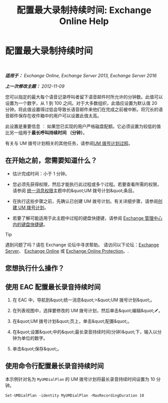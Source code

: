 ﻿---
title: '配置最大录制持续时间: Exchange Online Help'
TOCTitle: 配置最大录制持续时间
ms:assetid: 18eeb567-1048-4c82-93cf-612cb12ec5e3
ms:mtpsurl: https://technet.microsoft.com/zh-cn/library/Ee423539(v=EXCHG.150)
ms:contentKeyID: 50489972
ms.date: 05/23/2018
mtps_version: v=EXCHG.150
ms.translationtype: MT
---

# 配置最大录制持续时间

 

_**适用于：** Exchange Online, Exchange Server 2013, Exchange Server 2016_

_**上一次修改主题：** 2012-11-09_

您可以指定的最大每个语音记录呼叫者留下语音邮件时所允许的分钟数。此值可以设置为一个数字，从 1 到 100 之间。对于大多数组织，此值应设置为默认值 20 分钟。将此值设置得过低会导致长语音邮件来他们在完成之前被中断。将冗长的语音邮件保存在收件箱中的用户可以设置此值太高。

此设置是重要信息 ︰ 如果您已实现的用户严格磁盘配额。它必须设置为较低的值比另一组用于**最长呼叫持续时间 （分钟）**。

有关与 UM 拨号计划相关的其他任务，请参阅[UM 拨号计划过程](um-dial-plan-procedures-exchange-2013-help.md)。

## 在开始之前，您需要知道什么？

  - 估计完成时间：小于 1 分钟。

  - 您必须先获得权限，然后才能执行此过程或多个过程。若要查看所需的权限，请参阅 [统一消息权限](unified-messaging-permissions-exchange-2013-help.md)主题中的\&quot;UM 拨号计划\&quot;条目。

  - 在执行这些步骤之前，先确认已创建 UM 拨号计划。有关详细步骤，请参阅[创建 UM 拨号计划](create-a-um-dial-plan-exchange-2013-help.md)。

  - 若要了解可能适用于此主题中过程的键盘快捷键，请参阅 [Exchange 管理中心内的键盘快捷键](keyboard-shortcuts-in-the-exchange-admin-center-exchange-online-protection-help.md)。

> [!tip]
> 遇到问题了吗？请在 Exchange 论坛中寻求帮助。 请访问以下论坛：<a href="https://go.microsoft.com/fwlink/p/?linkid=60612">Exchange Server</a>、 <a href="https://go.microsoft.com/fwlink/p/?linkid=267542">Exchange Online</a> 或 <a href="https://go.microsoft.com/fwlink/p/?linkid=285351">Exchange Online Protection</a>。.


## 您想执行什么操作？

## 使用 EAC 配置最长录音持续时间

1.  在 EAC 中，导航到\&quot;统一消息\&quot;\>\&quot;UM 拨号计划\&quot;。

2.  在列表视图中，选择要修改的 UM 拨号计划，然后单击\&quot;编辑\&quot;![编辑图标](images/Bb124582.6f53ccb2-1f13-4c02-bea0-30690e6ea71d(EXCHG.150).gif "编辑图标")。

3.  在\&quot;UM 拨号计划\&quot;页上，单击\&quot;配置\&quot;。

4.  在\&quot;设置\&quot;中的\&quot;最长录音持续时间(分钟)\&quot;下，输入以分钟为单位的数字。

5.  单击\&quot;保存\&quot;。

## 使用命令行配置最长录音持续时间

本示例针对名为 `MyUMDialPlan` 的 UM 拨号计划将最长录音持续时间设置为 10 分钟。

    Set-UMDialPlan -identity MyUMDialPlan -MaxRecordingDuration 10

